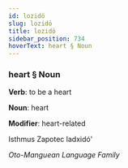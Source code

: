 ```yaml
---
id: lozidö
slug: lozidö
title: lozidö
sidebar_position: 734
hoverText: heart § Noun
---
```


### heart § Noun

**Verb**: to be a heart

**Noun**: heart

**Modifier**: heart-related

Isthmus Zapotec ladxidó' 

*Oto-Manguean Language Family*